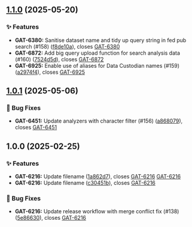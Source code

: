 ## [1.1.0](https://github.com/HDRUK/search-service/compare/v1.0.1...v1.1.0) (2025-05-20)

### ✨ Features

* **GAT-6380:** Sanitise dataset name and tidy up query string in fed pub search (#158) ([f8de10a](https://github.com/HDRUK/search-service/commit/f8de10a5b68341c5631735136f41fbbd6d339735)), closes [GAT-6380](GAT-6380)
* **GAT-6872:** Add big query upload function for search analysis data (#160) ([7524d5d](https://github.com/HDRUK/search-service/commit/7524d5d6b1074796c63f10ab30702689bbc14400)), closes [GAT-6872](GAT-6872)
* **GAT-6925:** Enable use of aliases for Data Custodian names (#159) ([a2974f4](https://github.com/HDRUK/search-service/commit/a2974f4ecd06d316132bb8c195a9ee00b0bd268e)), closes [GAT-6925](GAT-6925)

## [1.0.1](https://github.com/HDRUK/search-service/compare/v1.0.0...v1.0.1) (2025-05-06)

### 🐛 Bug Fixes

* **GAT-6451:** Update analyzers with character filter (#156) ([a868079](https://github.com/HDRUK/search-service/commit/a8680796fc583177ef698fe3c22e04dbe54f1820)), closes [GAT-6451](GAT-6451)

## 1.0.0 (2025-02-25)

### ✨ Features

* **GAT-6216:** Update filename ([1a862d7](https://github.com/HDRUK/search-service/commit/1a862d79f37f0d7c0044d03557ffbe84a98e3b48)), closes [GAT-6216](GAT-6216) [GAT-6216](GAT-6216)
* **GAT-6216:** Update filename ([c30451b](https://github.com/HDRUK/search-service/commit/c30451b9b544c762fc3255cbdadc7693abb4a1a6)), closes [GAT-6216](GAT-6216)

### 🐛 Bug Fixes

* **GAT-6216:** Update release workflow with merge conflict fix (#138) ([5e86630](https://github.com/HDRUK/search-service/commit/5e866308fcb2655ce6447d7c523e0286b81071da)), closes [GAT-6216](GAT-6216)
